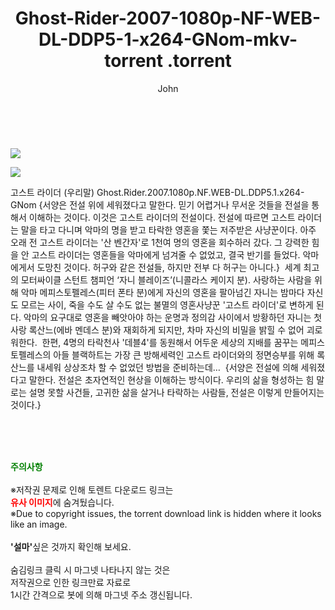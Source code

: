 ﻿---
layout: post
title:  "                   Ghost-Rider-2007-1080p-NF-WEB-DL-DDP5-1-x264-GNom-mkv-torrent                .torrent"
author: John
categories: [ 영화 ]
tags: [  ]
image: https://torrentrj57.com/uploadfile/full/5b7928d4dc595c119853cb41fc9554758a1e5004.jpg"/></p><p><img src="https://torrentrj57.com/uploadfile/full/de265d8f5f0f8b215436ad4dc67baa91fdd69783.jpg 
description: "                   Ghost-Rider-2007-1080p-NF-WEB-DL-DDP5-1-x264-GNom-mkv-torrent                 torrent 정보 공유"
toc: true
toc_sticky: true
---

<br>
<p><img src="https://torrentrj57.com/uploadfile/full/5b7928d4dc595c119853cb41fc9554758a1e5004.jpg"/></p><p><img src="https://torrentrj57.com/uploadfile/full/de265d8f5f0f8b215436ad4dc67baa91fdd69783.jpg"/></p>
 고스트 라이더 (우리말) Ghost.Rider.2007.1080p.NF.WEB-DL.DDP5.1.x264-GNom {서양은 전설 위에 세워졌다고 말한다. 믿기 어렵거나 무서운 것들을 전설을 통해서 이해하는 것이다. 이것은 고스트 라이더의 전설이다. 전설에 따르면 고스트 라이더는 말을 타고 다니며 악마의 명을 받고 타락한 영혼을 쫓는 저주받은 사냥꾼이다. 아주 오래 전 고스트 라이더는 '산 벤간자'로 1천여 명의 영혼을 회수하러 갔다. 그 강력한 힘을 안 고스트 라이더는 영혼들을 악마에게 넘겨줄 수 없었고, 결국 반기를 들었다. 악마에게서 도망친 것이다. 허구와 같은 전설들, 하지만 전부 다 허구는 아니다.}  세계 최고의 모터싸이클 스턴트 챔피언 ‘자니 블레이즈’(니콜라스 케이지 분). 사랑하는 사람을 위해 악마 메피스토펠레스(피터 폰타 분)에게 자신의 영혼을 팔아넘긴 자니는 밤마다 자신도 모르는 사이, 죽을 수도 살 수도 없는 불멸의 영혼사냥꾼 '고스트 라이더'로 변하게 된다. 악마의 요구대로 영혼을 빼앗아야 하는 운명과 정의감 사이에서 방황하던 자니는 첫사랑 록산느(에바 멘데스 분)와 재회하게 되지만, 차마 자신의 비밀을 밝힐 수 없어 괴로워한다.  한편, 4명의 타락천사 '데블4'를 동원해서 어두운 세상의 지배를 꿈꾸는 메피스토펠레스의 아들 블랙하트는 가장 큰 방해세력인 고스트 라이더와의 정면승부를 위해 록산느를 내세워 상상조차 할 수 없었던 방법을 준비하는데…  {서양은 전설에 의해 세워졌다고 말한다. 전설은 초자연적인 현상을 이해하는 방식이다. 우리의 삶을 형성하는 힘 말로는 설명 못할 사건들, 고귀한 삶을 살거나 타락하는 사람들, 전설은 이렇게 만들어지는 것이다.} 
    
<br><br><br>
<p data-ke-size="size16"><b><span style="color: green;">주의사항</span></b><br /><br />※저작권 문제로 인해 토렌트 다운로드 링크는<br /><b><span style="color: red;">유사 이미지</span></b>에 숨겨뒀습니다.<br />※Due to copyright issues, the torrent download link is hidden where it looks like an image.<br /><br /><b>'설마'</b>싶은 것까지 확인해 보세요.<br /><br />숨김링크 클릭 시 마그넷 나타나지 않는 것은<br />저작권으로 인한 링크만료 자료로<br />1시간 간격으로 봇에 의해 마그넷 주소 갱신됩니다.</p>
